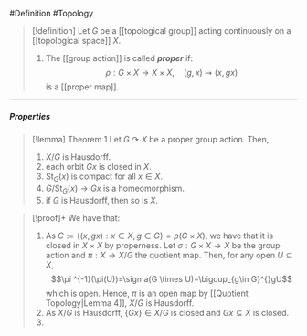 #Definition #Topology 

> [!definition]
> Let $G$ be a [[topological group]] acting continuously on a [[topological space]] $X$.
> 1. The [[group action]] is called ***proper*** if: $$\rho:G\times X\to X\times X,\quad (g,x)\mapsto (x,gx)$$is a [[proper map]].
---
##### Properties
> [!lemma] Theorem 1
> Let $G\curvearrowright X$ be a proper group action. Then,
> 1. $X / G$ is Hausdorff.
> 1. each orbit $Gx$ is closed in $X$.
> 3. $\text{St}_{G}(x)$ is compact for all $x\in X$.
> 4. $G / \text{St}_{G}(x) \to Gx$ is a homeomorphism.
> 5. if $G$ is Hausdorff, then so is $X$.

> [!proof]+
> We have that: 
> 1. As $C:=\{ (x,gx):x\in X,g\in G \}=\rho(G\times X)$, we have that it is closed in $X\times X$ by properness. Let $\sigma:G\times X\to X$ be the group action and $\pi:X\to X / G$ the quotient map. Then, for any open $U\subseteq X$, $$\pi ^{-1}(\pi(U))=\sigma(G \times U)=\bigcup_{g\in G}^{}gU$$which is open. Hence, $\pi$ is an open map by [[Quotient Topology|Lemma 4]], $X / G$ is Hausdorff. 
> 2. As $X / G$ is Hausdorff, $\{ Gx \}\in X / G$ is closed and $Gx\subseteq X$ is closed. 
> 3. 